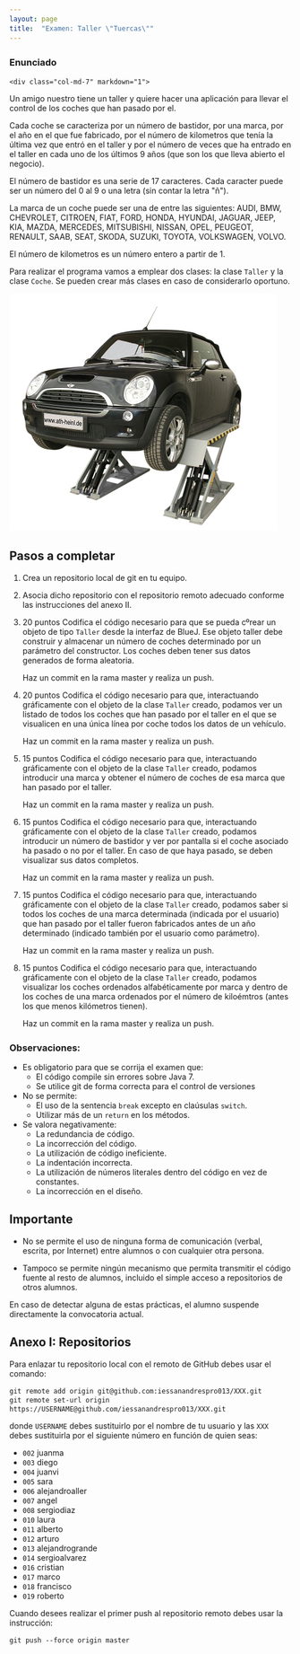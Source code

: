 ```yaml
---
layout: page
title:  "Examen: Taller \"Tuercas\""
---
```


<style>
h3 {
    margin-top: 25px;
}
</style>


### Enunciado

<div class="row">

    <div class="col-md-7" markdown="1">

Un amigo nuestro tiene un taller y quiere hacer una aplicación para llevar el control de los coches que han pasado por el.

Cada coche se caracteriza por un número de bastidor, por una marca, por el año en el que fue fabricado, por el número de kilometros que tenía la última vez que entró en el taller y por el número de veces que ha entrado en el taller en cada uno de los últimos 9 años (que son los que lleva abierto el negocio).

El número de bastidor es una serie de 17 caracteres. Cada caracter puede ser un número del 0 al 9 o una letra (sin contar la letra "ñ").

La marca de un coche puede ser una de entre las siguientes: AUDI, BMW, CHEVROLET, CITROEN, FIAT, FORD, HONDA, HYUNDAI, JAGUAR, JEEP, KIA, MAZDA, MERCEDES, MITSUBISHI, NISSAN, OPEL, PEUGEOT, RENAULT, SAAB, SEAT, SKODA, SUZUKI, TOYOTA, VOLKSWAGEN, VOLVO.

El número de kilometros es un número entero a partir de 1.

Para realizar el programa vamos a emplear dos clases: la clase `Taller` y la clase `Coche`. Se pueden crear más clases en caso de considerarlo oportuno.

</div>
<div class="col-md-4 col-md-offset-1">
    <img src="/images/taller.png" class="img-responsive">
</div>
</div>



## Pasos a completar

1. Crea un repositorio local de git en tu equipo.

2. Asocia dicho repositorio con el repositorio remoto adecuado conforme las instrucciones del anexo II.

3. <span class="label label-info">20 puntos</span> Codifica el código necesario para que se pueda cºrear un objeto de tipo `Taller` desde la interfaz de BlueJ. Ese objeto taller debe construir y almacenar un número de coches determinado por un parámetro del constructor. Los coches deben tener sus datos generados de forma aleatoria.

    Haz un commit en la rama master y realiza un push.

4. <span class="label label-info">20 puntos</span> Codifica el código necesario para que, interactuando gráficamente con el objeto de la clase `Taller` creado, podamos ver un listado de todos los coches que han pasado por el taller en el que se visualicen en una única línea por coche todos los datos de un vehículo.

    Haz un commit en la rama master y realiza un push.    

4. <span class="label label-info">15 puntos</span> Codifica el código necesario para que, interactuando gráficamente con el objeto de la clase `Taller` creado, podamos introducir una marca y obtener el número de coches de esa marca que han pasado por el taller.

    Haz un commit en la rama master y realiza un push.

5. <span class="label label-info">15 puntos</span> Codifica el código necesario para que, interactuando gráficamente con el objeto de la clase `Taller` creado, podamos introducir un número de bastidor y ver por pantalla si el coche asociado ha pasado o no por el taller. En caso de que haya pasado, se deben visualizar sus datos completos.

    Haz un commit en la rama master y realiza un push.

6. <span class="label label-info">15 puntos</span> Codifica el código necesario para que, interactuando gráficamente con el objeto de la clase `Taller` creado, podamos saber si todos los coches de una marca determinada (indicada por el usuario) que han pasado por el taller fueron fabricados antes de un año determinado (indicado también por el usuario como parámetro).

    Haz un commit en la rama master y realiza un push.

6. <span class="label label-info">15 puntos</span> Codifica el código necesario para que, interactuando gráficamente con el objeto de la clase `Taller` creado, podamos visualizar los coches ordenados alfabéticamente por marca y dentro de los coches de una marca ordenados por el número de kiloémtros (antes los que menos kilómetros tienen).

    Haz un commit en la rama master y realiza un push.



### Observaciones:

* Es obligatorio para que se corrija el examen que:
    * El código compile sin errores sobre Java 7.   
    * Se utilice git de forma correcta para el control de versiones
* No se permite:
    * El uso de la sentencia `break` excepto en claúsulas `switch`.
    * Utilizar más de un `return` en los métodos.
* Se valora negativamente:
    * La redundancia de código. 
    * La incorrección del código.
    * La utilización de código ineficiente.
    * La indentación incorrecta.
    * La utilización de números literales dentro del código en vez de constantes.
    * La incorrección en el diseño.


## Importante

* No se permite el uso de ninguna forma de comunicación (verbal, escrita, por Internet) entre alumnos o con cualquier otra persona. 

* Tampoco se permite ningún mecanismo que permita transmitir el código fuente al resto de alumnos, incluido el simple acceso a repositorios de otros alumnos.

En caso de detectar alguna de estas prácticas, el alumno suspende directamente la convocatoria actual.


## Anexo I: Repositorios

Para enlazar tu repositorio local con el remoto de GitHub debes usar el comando:

    git remote add origin git@github.com:iessanandrespro013/XXX.git
    git remote set-url origin https://USERNAME@github.com/iessanandrespro013/XXX.git

donde `USERNAME` debes sustituirlo por el nombre de tu usuario y las `XXX` debes sustituirla por el siguiente número en función de quien seas:

* `002` juanma
* `003` diego
* `004` juanvi
* `005` sara
* `006` alejandroaller
* `007` angel
* `008` sergiodiaz
* `010` laura
* `011` alberto
* `012` arturo
* `013` alejandrogrande
* `014` sergioalvarez
* `016` cristian
* `017` marco
* `018` francisco
* `019` roberto

Cuando desees realizar el primer push al repositorio remoto debes usar la instrucción:

    git push --force origin master

